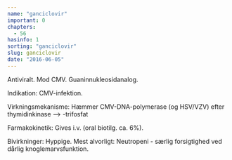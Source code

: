 ```yaml
---
name: "ganciclovir"
important: 0
chapters:
  - 56
hasinfo: 1
sorting: "ganciclovir"
slug: ganciclovir
date: "2016-06-05"
---
```


Antiviralt. Mod CMV. Guaninnukleosidanalog.

Indikation: CMV-infektion.

Virkningsmekanisme: Hæmmer CMV-DNA-polymerase (og HSV/VZV) efter thymidinkinase
--> -trifosfat

Farmakokinetik: Gives i.v. (oral biotilg. ca. 6%).

Bivirkninger: Hyppige. Mest alvorligt: Neutropeni - særlig forsigtighed ved
dårlig knoglemarvsfunktion.
